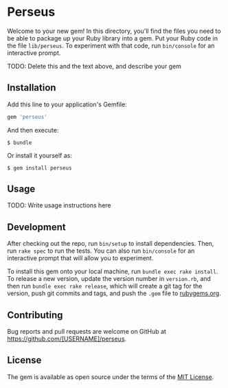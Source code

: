 # Perseus

Welcome to your new gem! In this directory, you'll find the files you need to be able to package up your Ruby library into a gem. Put your Ruby code in the file `lib/perseus`. To experiment with that code, run `bin/console` for an interactive prompt.

TODO: Delete this and the text above, and describe your gem

## Installation

Add this line to your application's Gemfile:

```ruby
gem 'perseus'
```

And then execute:

    $ bundle

Or install it yourself as:

    $ gem install perseus

## Usage

TODO: Write usage instructions here

## Development

After checking out the repo, run `bin/setup` to install dependencies. Then, run `rake spec` to run the tests. You can also run `bin/console` for an interactive prompt that will allow you to experiment.

To install this gem onto your local machine, run `bundle exec rake install`. To release a new version, update the version number in `version.rb`, and then run `bundle exec rake release`, which will create a git tag for the version, push git commits and tags, and push the `.gem` file to [rubygems.org](https://rubygems.org).

## Contributing

Bug reports and pull requests are welcome on GitHub at https://github.com/[USERNAME]/perseus.


## License

The gem is available as open source under the terms of the [MIT License](http://opensource.org/licenses/MIT).

